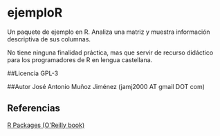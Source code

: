 # ejemploR
Un paquete de ejemplo en R.
Analiza una matriz y muestra información descriptiva de sus columnas.

No tiene ninguna finalidad práctica, mas que servir de recurso didáctico para los programadores de R en lengua castellana.


##Licencia
GPL-3

##Autor
José Antonio Muñoz Jiménez (jamj2000 AT gmail DOT com)

## Referencias
[R Packages (O'Reilly book)](http://r-pkgs.had.co.nz/)
